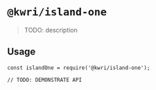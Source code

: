 # `@kwri/island-one`

> TODO: description

## Usage

```
const islandOne = require('@kwri/island-one');

// TODO: DEMONSTRATE API
```
